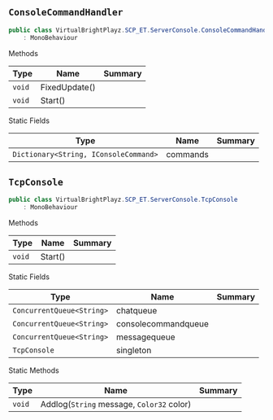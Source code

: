 ## `ConsoleCommandHandler`

```csharp
public class VirtualBrightPlayz.SCP_ET.ServerConsole.ConsoleCommandHandler
    : MonoBehaviour

```

Methods

| Type | Name | Summary | 
| --- | --- | --- | 
| `void` | FixedUpdate() |  | 
| `void` | Start() |  | 


Static Fields

| Type | Name | Summary | 
| --- | --- | --- | 
| `Dictionary<String, IConsoleCommand>` | commands |  | 


## `TcpConsole`

```csharp
public class VirtualBrightPlayz.SCP_ET.ServerConsole.TcpConsole
    : MonoBehaviour

```

Methods

| Type | Name | Summary | 
| --- | --- | --- | 
| `void` | Start() |  | 


Static Fields

| Type | Name | Summary | 
| --- | --- | --- | 
| `ConcurrentQueue<String>` | chatqueue |  | 
| `ConcurrentQueue<String>` | consolecommandqueue |  | 
| `ConcurrentQueue<String>` | messagequeue |  | 
| `TcpConsole` | singleton |  | 


Static Methods

| Type | Name | Summary | 
| --- | --- | --- | 
| `void` | Addlog(`String` message, `Color32` color) |  | 


